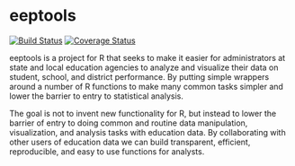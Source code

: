 # eeptools

[![Build Status](https://travis-ci.org/jknowles/eeptools.png?branch=master)](https://travis-ci.org/jknowles/eeptools)
[![Coverage Status](https://img.shields.io/coveralls/jknowles/eeptools.svg)](https://coveralls.io/r/jknowles/eeptools?branch=master)

eeptools is a project for R that seeks to make it easier for administrators at 
state and local education agencies to analyze and visualize their data on student, 
school, and district performance. By putting simple wrappers around a number of 
R functions to make many common tasks simpler and lower the barrier to entry to 
statistical analysis.

The goal is not to invent new functionality for R, but instead to lower the 
barrier of entry to doing common and routine data manipulation, visualization, 
and analysis tasks with education data. By collaborating with other users of 
education data we can build transparent, efficient, reproducible, and easy to use 
functions for analysts.